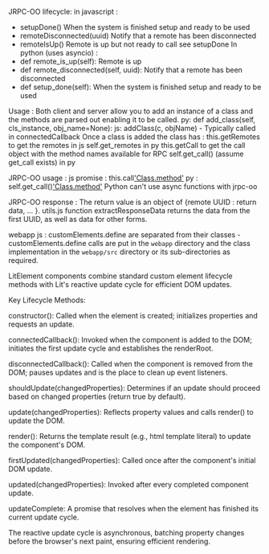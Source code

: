 JRPC-OO lifecycle:
in javascript :
* setupDone() When the system is finished setup and ready to be used
* remoteDisconnected(uuid) Notify that a remote has been disconnected
* remoteIsUp() Remote is up but not ready to call see setupDone
In python (uses asyncio) :
* def remote_is_up(self): Remote is up
* def remote_disconnected(self, uuid): Notify that a remote has been disconnected
* def setup_done(self): When the system is finished setup and ready to be used

Usage :
Both client and server allow you to add an instance of a class and the methods are parsed out enabling it to be called.
py: def add_class(self, cls_instance, obj_name=None):
js: addClass(c, objName) - Typically called in connectedCallback
Once a class is added the class has :
this.getRemotes to get the remotes in js
self.get_remotes in py
this.getCall to get the call object with the method names available for RPC
self.get_call() (assume get_call exists) in py

JRPC-OO usage :
js promise : this.call['Class.method'](args)
py : self.get_call()['Class.method'](args)
Python can't use async functions with jrpc-oo

JRPC-OO response :
The return value is an object of {remote UUID : return data, ... }. utils.js function extractResponseData returns the data from the first UUID, as well as data for other forms.

webapp js :
customElements.define are separated from their classes - customElements.define calls are put in the `webapp` directory and the class implementation in the `webapp/src` directory or its sub-directories as required.

LitElement components combine standard custom element lifecycle methods with Lit's reactive update cycle for efficient DOM updates.

Key Lifecycle Methods:

constructor(): Called when the element is created; initializes properties and requests an update.

connectedCallback(): Invoked when the component is added to the DOM; initiates the first update cycle and establishes the renderRoot.

disconnectedCallback(): Called when the component is removed from the DOM; pauses updates and is the place to clean up event listeners.

shouldUpdate(changedProperties): Determines if an update should proceed based on changed properties (return true by default).

update(changedProperties): Reflects property values and calls render() to update the DOM.

render(): Returns the template result (e.g., html template literal) to update the component's DOM.

firstUpdated(changedProperties): Called once after the component's initial DOM update.

updated(changedProperties): Invoked after every completed component update.

updateComplete: A promise that resolves when the element has finished its current update cycle.

The reactive update cycle is asynchronous, batching property changes before the browser's next paint, ensuring efficient rendering.